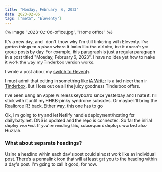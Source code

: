 ```yaml
---
title: "Monday, February  6, 2023"
date: 2023-02-06
tags: ["meta", "Eleventy"]
---
```


{% image "2023-02-06-office.jpg", "Home office" %}

It's a new day, and I don't know why I'm still tinkering with Eleventy. I've gotten things to a place where it looks like the old site, but it doesn't yet group posts by day. For example, this paragraph is just a regular paragraph in a post titled "Monday, February  6, 2023". I have no idea yet how to make it work the way my Tinderbox version works.

I wrote a post about my [switch to Eleventy](https://baty.net/2023/eleventy-and-my-daily-notes).

I must admit that editing in something like [iA Writer](https://ia.net/writer) is a tad nicer than in [Tinderbox](https://eastgate.com/Tinderbox). But I lose out on all the juicy goodness Tinderbox offers.

I've been using an Apple Wireless keyboard since yesterday and I hate it. I'll stick with it until my HHKB-pinky syndrome subsides. Or maybe I'll bring the Realforce R2 back. Either way, this one has to go.

Ok, I'm going to try and let Netlify handle deployment/hosting for daily.baty.net. DNS is updated and the repo is connected. So far the initial deploy worked. If you're reading this, subsequent deploys worked also. Huzzah.

### What about separate headings?
Using a heading within each day's post could almost work like an individual post. There's a permalink icon that will at least get you to the heading within a day's post. I'm going to call it good, for now.

